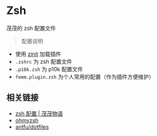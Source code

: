 # Zsh

茂茂的 zsh 配置文件

> 配置说明

- 使用 [zinit](https://github.com/zdharma-continuum/zinit) 加载插件
- `.zshrc` 为 zsh 配置文件
- `.p10k.zsh` 为 p10k 配置文件
- `femm.plugin.zsh` 为个人常用的配置（作为插件方便维护）

## 相关链接

- [zsh 配置 | 茂茂物语](https://notes.fe-mm.com/workflow/terminal/zsh)
- [ohmyzsh](https://github.com/ohmyzsh/ohmyzsh)
- [antfu/dotfiles](https://github.com/antfu/dotfiles)
